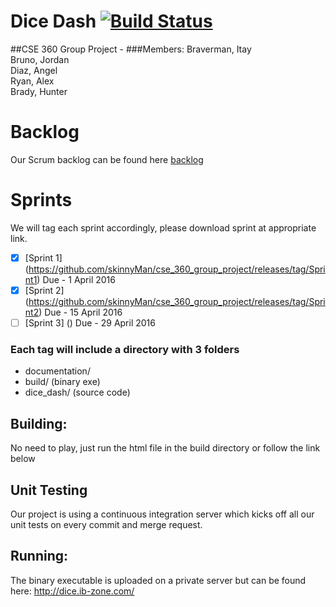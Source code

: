 # Dice Dash [![Build Status](https://travis-ci.org/skinnyMan/cse_360_group_project.svg?branch=master)](https://travis-ci.org/skinnyMan/cse_360_group_project)
##CSE 360 Group Project - <Description Here>
###Members:
Braverman, Itay  
Bruno, Jordan  
Diaz, Angel  
Ryan, Alex  
Brady, Hunter

# Backlog
Our Scrum backlog can be found here [backlog](https://trello.com/b/lpryJmT0/backlog-general)

# Sprints
We will tag each sprint accordingly, please download sprint at appropriate link.

- [x] [Sprint 1] (https://github.com/skinnyMan/cse_360_group_project/releases/tag/Sprint1) Due - 1 April 2016
- [x] [Sprint 2] (https://github.com/skinnyMan/cse_360_group_project/releases/tag/Sprint2) Due - 15 April 2016
- [ ] [Sprint 3] () Due - 29 April 2016

### Each tag will include a directory with 3 folders 
  * documentation/ 
  * build/          (binary exe)
  * dice_dash/     (source code)

## Building:
No need to play, just run the html file in the build directory or follow the link below

## Unit Testing
Our project is using a continuous integration server which kicks off all our unit tests on every commit and merge request.

## Running:
The binary executable is uploaded on a private server but can be found here:
http://dice.ib-zone.com/

